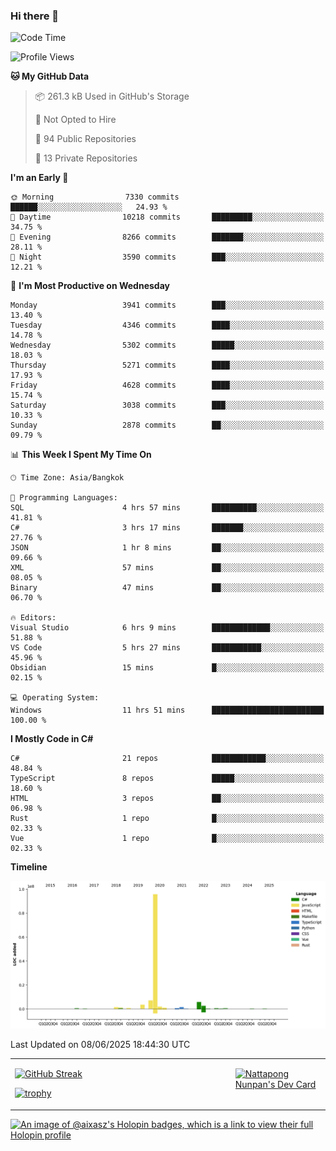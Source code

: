 ### Hi there 👋

<!--START_SECTION:waka-->
![Code Time](http://img.shields.io/badge/Code%20Time-2%2C317%20hrs%2020%20mins-blue)

![Profile Views](http://img.shields.io/badge/Profile%20Views-0-blue)

**🐱 My GitHub Data** 

> 📦 261.3 kB Used in GitHub's Storage 
 > 
> 🚫 Not Opted to Hire
 > 
> 📜 94 Public Repositories 
 > 
> 🔑 13 Private Repositories 
 > 
**I'm an Early 🐤** 

```text
🌞 Morning                7330 commits        ██████░░░░░░░░░░░░░░░░░░░   24.93 % 
🌆 Daytime                10218 commits       █████████░░░░░░░░░░░░░░░░   34.75 % 
🌃 Evening                8266 commits        ███████░░░░░░░░░░░░░░░░░░   28.11 % 
🌙 Night                  3590 commits        ███░░░░░░░░░░░░░░░░░░░░░░   12.21 % 
```
📅 **I'm Most Productive on Wednesday** 

```text
Monday                   3941 commits        ███░░░░░░░░░░░░░░░░░░░░░░   13.40 % 
Tuesday                  4346 commits        ████░░░░░░░░░░░░░░░░░░░░░   14.78 % 
Wednesday                5302 commits        █████░░░░░░░░░░░░░░░░░░░░   18.03 % 
Thursday                 5271 commits        ████░░░░░░░░░░░░░░░░░░░░░   17.93 % 
Friday                   4628 commits        ████░░░░░░░░░░░░░░░░░░░░░   15.74 % 
Saturday                 3038 commits        ███░░░░░░░░░░░░░░░░░░░░░░   10.33 % 
Sunday                   2878 commits        ██░░░░░░░░░░░░░░░░░░░░░░░   09.79 % 
```


📊 **This Week I Spent My Time On** 

```text
🕑︎ Time Zone: Asia/Bangkok

💬 Programming Languages: 
SQL                      4 hrs 57 mins       ██████████░░░░░░░░░░░░░░░   41.81 % 
C#                       3 hrs 17 mins       ███████░░░░░░░░░░░░░░░░░░   27.76 % 
JSON                     1 hr 8 mins         ██░░░░░░░░░░░░░░░░░░░░░░░   09.66 % 
XML                      57 mins             ██░░░░░░░░░░░░░░░░░░░░░░░   08.05 % 
Binary                   47 mins             ██░░░░░░░░░░░░░░░░░░░░░░░   06.70 % 

🔥 Editors: 
Visual Studio            6 hrs 9 mins        █████████████░░░░░░░░░░░░   51.88 % 
VS Code                  5 hrs 27 mins       ███████████░░░░░░░░░░░░░░   45.96 % 
Obsidian                 15 mins             █░░░░░░░░░░░░░░░░░░░░░░░░   02.15 % 

💻 Operating System: 
Windows                  11 hrs 51 mins      █████████████████████████   100.00 % 
```

**I Mostly Code in C#** 

```text
C#                       21 repos            ████████████░░░░░░░░░░░░░   48.84 % 
TypeScript               8 repos             █████░░░░░░░░░░░░░░░░░░░░   18.60 % 
HTML                     3 repos             ██░░░░░░░░░░░░░░░░░░░░░░░   06.98 % 
Rust                     1 repo              █░░░░░░░░░░░░░░░░░░░░░░░░   02.33 % 
Vue                      1 repo              █░░░░░░░░░░░░░░░░░░░░░░░░   02.33 % 
```



**Timeline**

![Lines of Code chart](https://raw.githubusercontent.com/aixasz/aixasz/main/assets/bar_graph.png)


 Last Updated on 08/06/2025 18:44:30 UTC
<!--END_SECTION:waka-->

<table>
<tr>
<td width="70%" valign="top">
 
 [![GitHub Streak](http://github-readme-streak-stats.herokuapp.com?user=aixasz&theme=github-dark&hide_border=true&date_format=%5BY%20%5DM%20j)](https://git.io/streak-stats)

 [![trophy](https://github-profile-trophy.vercel.app/?username=aixasz&theme=onedark)](https://github.com/ryo-ma/github-profile-trophy)
 </td>
<td width="30%" valign="top">
 
<a href="https://app.daily.dev/aixasz"><img src="https://api.daily.dev/devcards/403207936e6547c9a85ea449e9f3abe8.png?r=re8" alt="Nattapong Nunpan's Dev Card"/></a>

 </td>
</tr>
</table>

[![An image of @aixasz's Holopin badges, which is a link to view their full Holopin profile](https://holopin.me/aixasz)](https://holopin.io/@aixasz)
 
